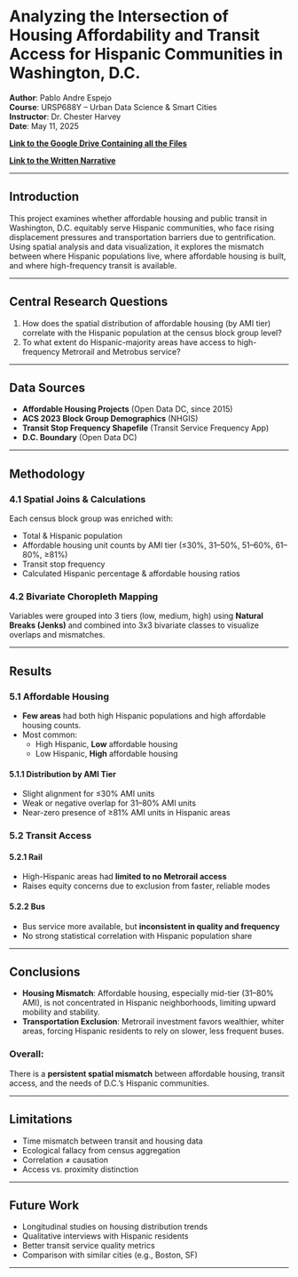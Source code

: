 # Analyzing the Intersection of Housing Affordability and Transit Access for Hispanic Communities in Washington, D.C.

**Author**: Pablo Andre Espejo  
**Course**: URSP688Y – Urban Data Science & Smart Cities  
**Instructor**: Dr. Chester Harvey  
**Date**: May 11, 2025

[**Link to the Google Drive Containing all the Files**](https://drive.google.com/drive/folders/1e2nGDsZfV_kfSOfiPWKqfelK_zvqVgPR?usp=share_link)

[**Link to the Written Narrative**]([https://drive.google.com/file/d/1dX7cdTKhA4ilLWrHslj_cNeDKxArl9Ju/view?usp=sharing](https://drive.google.com/file/d/1IddFn6Mos7H1QWQB4awTcNUUQKMHhtWz/view?usp=sharing))

---

## Introduction

This project examines whether affordable housing and public transit in Washington, D.C. equitably serve Hispanic communities, who face rising displacement pressures and transportation barriers due to gentrification. Using spatial analysis and data visualization, it explores the mismatch between where Hispanic populations live, where affordable housing is built, and where high-frequency transit is available.

---

## Central Research Questions

1. How does the spatial distribution of affordable housing (by AMI tier) correlate with the Hispanic population at the census block group level?
2. To what extent do Hispanic-majority areas have access to high-frequency Metrorail and Metrobus service?

---

## Data Sources

- **Affordable Housing Projects** (Open Data DC, since 2015)
- **ACS 2023 Block Group Demographics** (NHGIS)
- **Transit Stop Frequency Shapefile** (Transit Service Frequency App)
- **D.C. Boundary** (Open Data DC)

---

## Methodology

### 4.1 Spatial Joins & Calculations
Each census block group was enriched with:
- Total & Hispanic population
- Affordable housing unit counts by AMI tier (≤30%, 31–50%, 51–60%, 61–80%, ≥81%)
- Transit stop frequency
- Calculated Hispanic percentage & affordable housing ratios

### 4.2 Bivariate Choropleth Mapping
Variables were grouped into 3 tiers (low, medium, high) using **Natural Breaks (Jenks)** and combined into 3x3 bivariate classes to visualize overlaps and mismatches.

---

## Results

### 5.1 Affordable Housing

- **Few areas** had both high Hispanic populations and high affordable housing counts.
- Most common:  
  - High Hispanic, **Low** affordable housing  
  - Low Hispanic, **High** affordable housing

#### 5.1.1 Distribution by AMI Tier
- Slight alignment for ≤30% AMI units
- Weak or negative overlap for 31–80% AMI units
- Near-zero presence of ≥81% AMI units in Hispanic areas

### 5.2 Transit Access

#### 5.2.1 Rail
- High-Hispanic areas had **limited to no Metrorail access**
- Raises equity concerns due to exclusion from faster, reliable modes

#### 5.2.2 Bus
- Bus service more available, but **inconsistent in quality and frequency**
- No strong statistical correlation with Hispanic population share

---

## Conclusions

- **Housing Mismatch**: Affordable housing, especially mid-tier (31–80% AMI), is not concentrated in Hispanic neighborhoods, limiting upward mobility and stability.
- **Transportation Exclusion**: Metrorail investment favors wealthier, whiter areas, forcing Hispanic residents to rely on slower, less frequent buses.

### Overall:
There is a **persistent spatial mismatch** between affordable housing, transit access, and the needs of D.C.’s Hispanic communities.

---

## Limitations

- Time mismatch between transit and housing data
- Ecological fallacy from census aggregation
- Correlation ≠ causation
- Access vs. proximity distinction

---

## Future Work

- Longitudinal studies on housing distribution trends
- Qualitative interviews with Hispanic residents
- Better transit service quality metrics
- Comparison with similar cities (e.g., Boston, SF)

---
